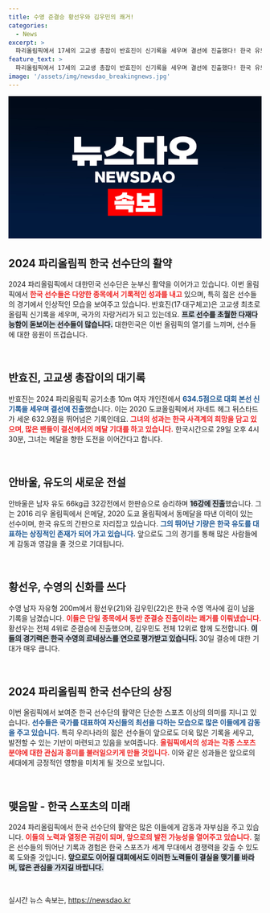 ```yaml
---
title: 수영 준결승 황선우와 김우민의 쾌거!
categories:
  - News
excerpt: >
  파리올림픽에서 17세의 고교생 총잡이 반효진이 신기록을 세우며 결선에 진출했다! 한국 유도의 간판 안바울과 수영의 황선우, 김우민도 각각 강력한 메달 가능성을 보이며 기대감을 높이고 있다. 클릭하고 그들의 열정을 확인하세요!
feature_text: >
  파리올림픽에서 17세의 고교생 총잡이 반효진이 신기록을 세우며 결선에 진출했다! 한국 유도의 간판 안바울과 수영의 황선우, 김우민도 각각 강력한 메달 가능성을 보이며 기대감을 높이고 있다. 클릭하고 그들의 열정을 확인하세요!
image: '/assets/img/newsdao_breakingnews.jpg'
---
```


<p><img src="/assets/img/newsdao_breakingnews.jpg" alt="implanttips 속보" /></p>

<h2 data-ke-size="size26">2024 파리올림픽 한국 선수단의 활약</h2>

<p data-ke-size="size16">2024 파리올림픽에서 대한민국 선수단은 눈부신 활약을 이어가고 있습니다. 이번 올림픽에서 <b><span style="color: #ee2323;">한국 선수들은 다양한 종목에서 기록적인 성과를 내고</span></b> 있으며, 특히 젊은 선수들의 경기에서 인상적인 모습을 보여주고 있습니다. 반효진(17·대구체고)은 고교생 최초로 올림픽 신기록을 세우며, 국가의 자랑거리가 되고 있는데요. <b><span style="background-color: #21538527;">프로 선수를 초월한 다재다능함이 돋보이는 선수들이 많습니다.</span></b> 대한민국은 이번 올림픽의 열기를 느끼며, 선수들에 대한 응원이 뜨겁습니다.</p>

<p data-ke-size="size16">&nbsp;</p>

<h2 data-ke-size="size26">반효진, 고교생 총잡이의 대기록</h2>

<p data-ke-size="size16">반효진는 2024 파리올림픽 공기소총 10m 여자 개인전에서 <b><span style="color: #1a5490;">634.5점으로 대회 본선 신기록을 세우며 결선에 진출</span></b>했습니다. 이는 2020 도쿄올림픽에서 자네트 헤그 뒤스타드가 세운 632.9점을 뛰어넘은 기록인데요. <b><span style="color: #ee2323;">그녀의 성과는 한국 사격계의 희망을 담고 있으며, 많은 팬들이 결선에서의 메달 기대를 하고 있습니다.</span></b> 한국시간으로 29일 오후 4시 30분, 그녀는 메달을 향한 도전을 이어간다고 합니다.</p>

<p data-ke-size="size16">&nbsp;</p>

<h2 data-ke-size="size26">안바울, 유도의 새로운 전설</h2>

<p data-ke-size="size16">안바울은 남자 유도 66kg급 32강전에서 한판승으로 승리하며 <b><span style="background-color: #21538527;">16강에 진출</span></b>했습니다. 그는 2016 리우 올림픽에서 은메달, 2020 도쿄 올림픽에서 동메달을 따낸 이력이 있는 선수이며, 한국 유도의 간판으로 자리잡고 있습니다. <b><span style="color: #1a5490;">그의 뛰어난 기량은 한국 유도를 대표하는 상징적인 존재가 되어 가고 있습니다.</span></b> 앞으로도 그의 경기를 통해 많은 사람들에게 감동과 영감을 줄 것으로 기대됩니다.</p>

<p data-ke-size="size16">&nbsp;</p>

<h2 data-ke-size="size26">황선우, 수영의 신화를 쓰다</h2>

<p data-ke-size="size16">수영 남자 자유형 200m에서 황선우(21)와 김우민(22)은 한국 수영 역사에 길이 남을 기록을 남겼습니다. <b><span style="color: #ee2323;">이들은 단일 종목에서 동반 준결승 진출이라는 쾌거를 이뤄냈습니다.</span></b> 황선우는 전체 4위로 준결승에 진출했으며, 김우민도 전체 12위로 함께 도전합니다. <b><span style="background-color: #21538527;">이들의 경기력은 한국 수영의 르네상스를 연으로 평가받고 있습니다.</span></b> 30일 결승에 대한 기대가 매우 큽니다.</p>

<p data-ke-size="size16">&nbsp;</p>

<h2 data-ke-size="size26">2024 파리올림픽 한국 선수단의 상징</h2>

<p data-ke-size="size16">이번 올림픽에서 보여준 한국 선수단의 활약은 단순한 스포츠 이상의 의미를 지니고 있습니다. <b><span style="color: #1a5490;">선수들은 국가를 대표하여 자신들의 최선을 다하는 모습으로 많은 이들에게 감동을 주고 있습니다.</span></b> 특히 우리나라의 젊은 선수들이 앞으로도 더욱 많은 기록을 세우고, 발전할 수 있는 기반이 마련되고 있음을 보여줍니다. <b><span style="color: #ee2323;">올림픽에서의 성과는 각종 스포츠 분야에 대한 관심과 흥미를 불러일으키게 만들 것입니다.</span></b> 이와 같은 성과들은 앞으로의 세대에게 긍정적인 영향을 미치게 될 것으로 보입니다.</p>

<p data-ke-size="size16">&nbsp;</p>

<h2 data-ke-size="size26">맺음말 - 한국 스포츠의 미래</h2>

<p data-ke-size="size16">2024 파리올림픽에서 한국 선수단의 활약은 많은 이들에게 감동과 자부심을 주고 있습니다. <b><span style="color: #ee2323;">이들의 노력과 열정은 귀감이 되며, 앞으로의 발전 가능성을 열어주고 있습니다.</span></b> 젊은 선수들의 뛰어난 기록과 경험은 한국 스포츠가 세계 무대에서 경쟁력을 갖출 수 있도록 도와줄 것입니다. <b><span style="background-color: #21538527;">앞으로도 이어질 대회에서도 이러한 노력들이 결실을 맺기를 바라며, 많은 관심을 가지길 바랍니다.</span></b></p>

<p data-ke-size="size16">&nbsp;</p>
실시간 뉴스 속보는, <a href="https://newsdao.kr" rel="dofollow">https://newsdao.kr</a>


